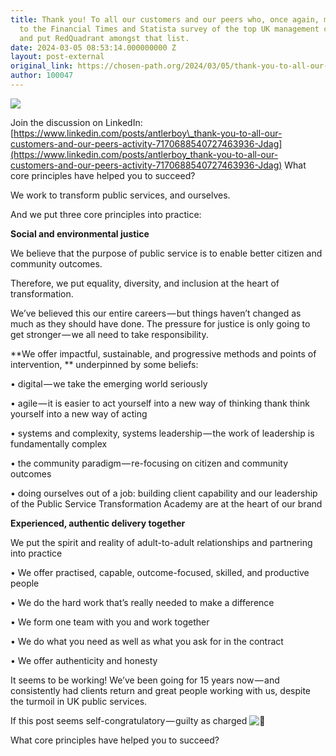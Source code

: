 ```yaml
---
title: Thank you! To all our customers and our peers who, once again, made the effort
  to the Financial Times and Statista survey of the top UK management consultancies,
  and put RedQuadrant amongst that list.
date: 2024-03-05 08:53:14.000000000 Z
layout: post-external
original_link: https://chosen-path.org/2024/03/05/thank-you-to-all-our-customers-and-our-peers-who-once-again-made-the-effort-to-the-financial-times-and-statista-survey-of-the-top-uk-management-consultancies-and-put-redquadrant-amongst-that/
author: 100047
---
```


![](https://chosen-path.org/wp-content/uploads/2024/03/367d1-1pg_igc-iqkr8x7hhnkfnoa.png)

Join the discussion on LinkedIn: [https://www.linkedin.com/posts/antlerboy\_thank-you-to-all-our-customers-and-our-peers-activity-7170688540727463936-Jdag](https://www.linkedin.com/posts/antlerboy_thank-you-to-all-our-customers-and-our-peers-activity-7170688540727463936-Jdag) What core principles have helped you to succeed?

We work to transform public services, and ourselves.

And we put three core principles into practice:

**Social and environmental justice**

We believe that the purpose of public service is to enable better citizen and community outcomes.

Therefore, we put equality, diversity, and inclusion at the heart of transformation.

We’ve believed this our entire careers — but things haven’t changed as much as they should have done. The pressure for justice is only going to get stronger — we all need to take responsibility.

**We offer impactful, sustainable, and progressive methods and points of intervention, ** underpinned by some beliefs:

• digital — we take the emerging world seriously

• agile — it is easier to act yourself into a new way of thinking thank think yourself into a new way of acting

• systems and complexity, systems leadership — the work of leadership is fundamentally complex

• the community paradigm — re-focusing on citizen and community outcomes

• doing ourselves out of a job: building client capability and our leadership of the Public Service Transformation Academy are at the heart of our brand

**Experienced, authentic delivery together**

We put the spirit and reality of adult-to-adult relationships and partnering into practice

• We offer practised, capable, outcome-focused, skilled, and productive people

• We do the hard work that’s really needed to make a difference

• We form one team with you and work together

• We do what you need as well as what you ask for in the contract

• We offer authenticity and honesty

It seems to be working! We’ve been going for 15 years now — and consistently had clients return and great people working with us, despite the turmoil in UK public services.

If this post seems self-congratulatory — guilty as charged  ![🙂](https://s0.wp.com/wp-content/mu-plugins/wpcom-smileys/twemoji/2/72x72/1f642.png)

What core principles have helped you to succeed?

